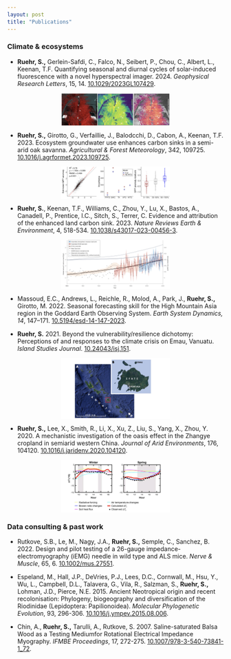 ```yaml
---
layout: post
title: "Publications"
---
```


### Climate & ecosystems ###

- **Ruehr, S.,** Gerlein-Safdi, C., Falco, N., Seibert, P., Chou, C., Albert, L., Keenan, T.F. Quantifying seasonal and diurnal cycles of solar-induced fluorescence with a novel hyperspectral imager. 2024. _Geophysical Research Letters_, 15, 14. [10.1029/2023GL107429](https://doi.org/10.1029/2023GL107429).

<p align="center">
  <a href="https://doi.org/10.1029/2023GL107429" target="_blank" rel="noopener noreferrer">
    <img src="/photos/published/grl.jpeg" style="width:50%; display:block; margin:0 auto;" >
  </a>
</p>

- **Ruehr, S.,** Girotto, G., Verfaillie, J., Balodcchi, D., Cabon, A., Keenan, T.F. 2023. Ecosystem groundwater use enhances carbon sinks in a semi-arid oak savanna. _Agricultural & Forest Meteorology_, 342, 109725. [10.1016/j.agrformet.2023.109725](https://doi.org/10.1016/j.agrformet.2023.109725).

<p align="center">
  <a href="https://doi.org/10.1016/j.agrformet.2023.109725" target="_blank" rel="noopener noreferrer">
    <img src="/photos/published/afm.jpeg" style="width:50%; display:block; margin:0 auto;">
  </a>
</p>

- **Ruehr, S.**, Keenan, T.F., Williams, C., Zhou, Y., Lu, X., Bastos, A., Canadell, P., Prentice, I.C., Sitch, S., Terrer, C. Evidence and attribution of the enhanced land carbon sink. 2023. _Nature Reviews Earth & Environment_, 4, 518-534. [10.1038/s43017-023-00456-3](https://www.nature.com/articles/s43017-023-00456-3).

<p align="center">
  <a href="https://www.nature.com/articles/s43017-023-00456-3" target="_blank" rel="noopener noreferrer">
    <img src="/photos/published/nee.jpeg" style="width:50%; display:block; margin:0 auto;">
  </a>
</p>

- Massoud, E.C., Andrews, L., Reichle, R., Molod, A., Park, J., **Ruehr, S.,** Girotto, M. 2022. Seasonal forecasting skill for the High Mountain Asia region in the Goddard Earth Observing System. _Earth System Dynamics, 14_, 147–171. [10.5194/esd-14-147-2023](https://doi.org/10.5194/esd-14-147-2023).

- **Ruehr, S.** 2021. Beyond the vulnerability/resilience dichotomy: Perceptions of and responses to the climate crisis on Emau, Vanuatu. _Island Studies Journal_. [10.24043/isj.151](https://doi.org/10.24043/isj.151).

<p align="center">
  <a href="https://doi.org/10.24043/isj.151" target="_blank" rel="noopener noreferrer">
    <img src="/photos/published/isl.jpeg" style="width:50%; display:block; margin:0 auto;">
  </a>
</p>

- **Ruehr, S.,** Lee, X., Smith, R., Li, X., Xu, Z., Liu, S., Yang, X., Zhou, Y. 2020. A mechanistic investigation of the oasis effect in the Zhangye cropland in semiarid western China. _Journal of Arid Environments_, 176, 104120. [10.1016/j.jaridenv.2020.104120](https://doi.org/10.1016/j.jaridenv.2020.104120).

<p align="center">
  <a href="https://doi.org/10.1016/j.jaridenv.2020.104120" target="_blank" rel="noopener noreferrer">
    <img src="/photos/published/jae.jpeg" style="width:50%; display:block; margin:0 auto;">
  </a>
</p>

### Data consulting & past work ###
- Rutkove, S.B., Le, M., Nagy, J.A., **Ruehr, S.,** Semple, C., Sanchez, B. 2022. Design and pilot testing of a 26-gauge impedance-electromyography (iEMG) needle in wild type and ALS mice. _Nerve & Muscle_, 65, 6. [10.1002/mus.27551](10.1002/mus.27551).

- Espeland, M., Hall, J.P., DeVries, P.J., Lees, D.C., Cornwall, M., Hsu, Y., Wu, L., Campbell, D.L., Talavera, G., Vila, R., Salzman, S., **Ruehr, S.,** Lohman, J.D., Pierce, N.E. 2015. Ancient Neotropical origin and recent recolonisation: Phylogeny, biogeography and diversification of the Riodinidae (Lepidoptera: Papilionoidea). _Molecular Phylogenetic Evolution_, 93, 296-306. [10.1016/j.ympev.2015.08.006](https://doi.org/10.1016/j.ympev.2015.08.006).

- Chin, A., **Ruehr, S.,** Tarulli, A., Rutkove, S. 2007. Saline-saturated Balsa Wood as a Testing Mediumfor Rotational Electrical Impedance Myography. _IFMBE Proceedings_, 17, 272-275. [10.1007/978-3-540-73841-1_72](https://link.springer.com/chapter/10.1007/978-3-540-73841-1_72).
